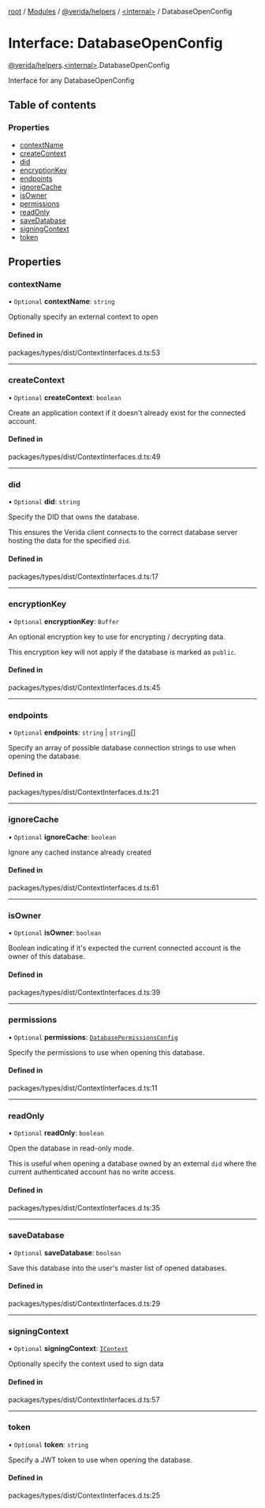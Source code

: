 [root](../README.md) / [Modules](../modules.md) / [@verida/helpers](../modules/verida_helpers.md) / [<internal\>](../modules/verida_helpers._internal_.md) / DatabaseOpenConfig

# Interface: DatabaseOpenConfig

[@verida/helpers](../modules/verida_helpers.md).[<internal\>](../modules/verida_helpers._internal_.md).DatabaseOpenConfig

Interface for any DatabaseOpenConfig

## Table of contents

### Properties

- [contextName](verida_helpers._internal_.DatabaseOpenConfig.md#contextname)
- [createContext](verida_helpers._internal_.DatabaseOpenConfig.md#createcontext)
- [did](verida_helpers._internal_.DatabaseOpenConfig.md#did)
- [encryptionKey](verida_helpers._internal_.DatabaseOpenConfig.md#encryptionkey)
- [endpoints](verida_helpers._internal_.DatabaseOpenConfig.md#endpoints)
- [ignoreCache](verida_helpers._internal_.DatabaseOpenConfig.md#ignorecache)
- [isOwner](verida_helpers._internal_.DatabaseOpenConfig.md#isowner)
- [permissions](verida_helpers._internal_.DatabaseOpenConfig.md#permissions)
- [readOnly](verida_helpers._internal_.DatabaseOpenConfig.md#readonly)
- [saveDatabase](verida_helpers._internal_.DatabaseOpenConfig.md#savedatabase)
- [signingContext](verida_helpers._internal_.DatabaseOpenConfig.md#signingcontext)
- [token](verida_helpers._internal_.DatabaseOpenConfig.md#token)

## Properties

### contextName

• `Optional` **contextName**: `string`

Optionally specify an external context to open

#### Defined in

packages/types/dist/ContextInterfaces.d.ts:53

___

### createContext

• `Optional` **createContext**: `boolean`

Create an application context if it doesn't already exist for the connected account.

#### Defined in

packages/types/dist/ContextInterfaces.d.ts:49

___

### did

• `Optional` **did**: `string`

Specify the DID that owns the database.

This ensures the Verida client connects to the correct database server hosting the data for the specified `did`.

#### Defined in

packages/types/dist/ContextInterfaces.d.ts:17

___

### encryptionKey

• `Optional` **encryptionKey**: `Buffer`

An optional encryption key to use for encrypting / decrypting data.

This encryption key will not apply if the database is marked as `public`.

#### Defined in

packages/types/dist/ContextInterfaces.d.ts:45

___

### endpoints

• `Optional` **endpoints**: `string` \| `string`[]

Specify an array of possible database connection strings to use when opening the database.

#### Defined in

packages/types/dist/ContextInterfaces.d.ts:21

___

### ignoreCache

• `Optional` **ignoreCache**: `boolean`

Ignore any cached instance already created

#### Defined in

packages/types/dist/ContextInterfaces.d.ts:61

___

### isOwner

• `Optional` **isOwner**: `boolean`

Boolean indicating if it's expected the current connected account is the owner of this database.

#### Defined in

packages/types/dist/ContextInterfaces.d.ts:39

___

### permissions

• `Optional` **permissions**: [`DatabasePermissionsConfig`](verida_helpers._internal_.DatabasePermissionsConfig.md)

Specify the permissions to use when opening this database.

#### Defined in

packages/types/dist/ContextInterfaces.d.ts:11

___

### readOnly

• `Optional` **readOnly**: `boolean`

Open the database in read-only mode.

This is useful when opening a database owned by an external `did` where the current authenticated account has no write access.

#### Defined in

packages/types/dist/ContextInterfaces.d.ts:35

___

### saveDatabase

• `Optional` **saveDatabase**: `boolean`

Save this database into the user's master list of opened databases.

#### Defined in

packages/types/dist/ContextInterfaces.d.ts:29

___

### signingContext

• `Optional` **signingContext**: [`IContext`](verida_helpers._internal_.IContext.md)

Optionally specify the context used to sign data

#### Defined in

packages/types/dist/ContextInterfaces.d.ts:57

___

### token

• `Optional` **token**: `string`

Specify a JWT token to use when opening the database.

#### Defined in

packages/types/dist/ContextInterfaces.d.ts:25
